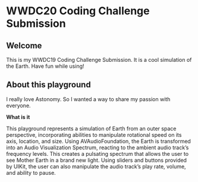 # WWDC20 Coding Challenge Submission

Welcome
---

This is my WWDC19 Coding Challenge Submission. It is a cool simulation of the Earth. Have fun while using! 

About this playground 
---

I really love Astonomy. So I wanted a way to share my passion with everyone. 

<b>What is it</b>

This playground represents a simulation of Earth from an outer space perspective, incorporating abilities to manipulate rotational speed on its axis, location, and size. Using AVAudioFoundation, the Earth is transformed into an Audio Visualization Spectrum, reacting to the ambient audio track’s frequency levels. This creates a pulsating spectrum that allows the user to see Mother Earth in a brand new light. Using sliders and buttons provided by UIKit, the user can also manipulate the audio track’s play rate, volume, and ability to pause.


